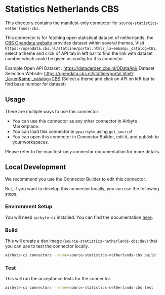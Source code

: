 # Statistics Netherlands CBS
This directory contains the manifest-only connector for `source-statistics-netherlands-cbs`.

This connector is for fetching open statistical dataset of netherlands, the [CBS Opendata website](https://opendata.cbs.nl) provides dataset within several themes, Visit `https://opendata.cbs.nl/statline/portal.html?_la=en&amp;_catalog=CBS`, select a theme and click of API tab in left bar to find the link with dataset number which could be given as config for this connector

Example Open API Dataset : https://dataderden.cbs.nl/ODataApi/
Dataset Selection Website: https://opendata.cbs.nl/statline/portal.html?_la=en&amp;_catalog=CBS (Select a theme and click on API on left bar to find base number for dataset)

## Usage
There are multiple ways to use this connector:
- You can use this connector as any other connector in Airbyte Marketplace.
- You can load this connector in `pyairbyte` using `get_source`!
- You can open this connector in Connector Builder, edit it, and publish to your workspaces.

Please refer to the manifest-only connector documentation for more details.

## Local Development
We recommend you use the Connector Builder to edit this connector.

But, if you want to develop this connector locally, you can use the following steps.

### Environment Setup
You will need `airbyte-ci` installed. You can find the documentation [here](airbyte-ci).

### Build
This will create a dev image (`source-statistics-netherlands-cbs:dev`) that you can use to test the connector locally.
```bash
airbyte-ci connectors --name=source-statistics-netherlands-cbs build
```

### Test
This will run the acceptance tests for the connector.
```bash
airbyte-ci connectors --name=source-statistics-netherlands-cbs test
```

